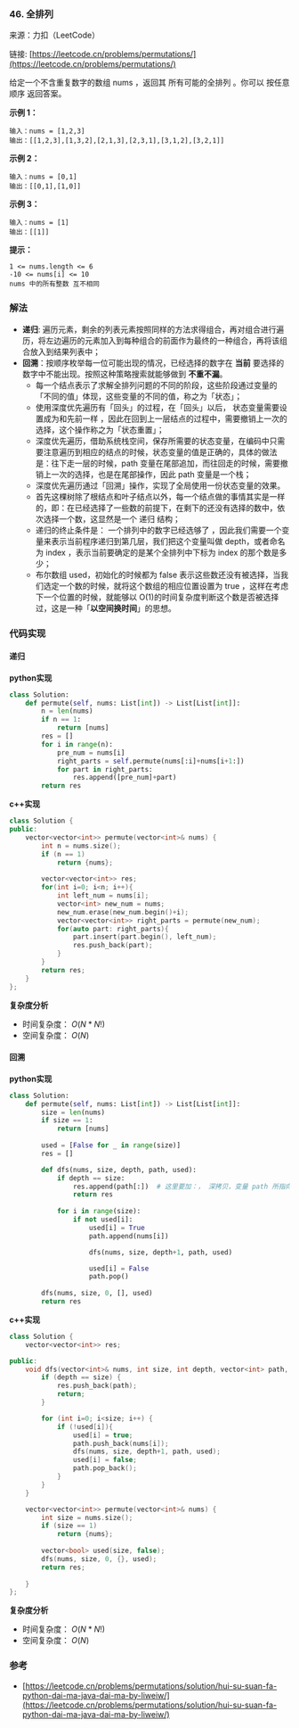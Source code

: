  ### 46. 全排列
来源：力扣（LeetCode）

链接: [https://leetcode.cn/problems/permutations/](https://leetcode.cn/problems/permutations/)

给定一个不含重复数字的数组 nums ，返回其 所有可能的全排列 。你可以 按任意顺序 返回答案。


**示例 1：**
```
输入：nums = [1,2,3]
输出：[[1,2,3],[1,3,2],[2,1,3],[2,3,1],[3,1,2],[3,2,1]]
```
**示例 2：**
```
输入：nums = [0,1]
输出：[[0,1],[1,0]]
```
**示例 3：**
```
输入：nums = [1]
输出：[[1]]
```

**提示：**
```
1 <= nums.length <= 6
-10 <= nums[i] <= 10
nums 中的所有整数 互不相同
```



### 解法
* **递归**: 遍历元素，剩余的列表元素按照同样的方法求得组合，再对组合进行遍历，将左边遍历的元素加入到每种组合的前面作为最终的一种组合，再将该组合放入到结果列表中；
*  **回溯**：按顺序枚举每一位可能出现的情况，已经选择的数字在 **当前** 要选择的数字中不能出现。按照这种策略搜索就能够做到 **不重不漏**。
	- 每一个结点表示了求解全排列问题的不同的阶段，这些阶段通过变量的「不同的值」体现，这些变量的不同的值，称之为「状态」；
	- 使用深度优先遍历有「回头」的过程，在「回头」以后， 状态变量需要设置成为和先前一样 ，因此在回到上一层结点的过程中，需要撤销上一次的选择，这个操作称之为「状态重置」；
	- 深度优先遍历，借助系统栈空间，保存所需要的状态变量，在编码中只需要注意遍历到相应的结点的时候，状态变量的值是正确的，具体的做法是：往下走一层的时候，path 变量在尾部追加，而往回走的时候，需要撤销上一次的选择，也是在尾部操作，因此 path 变量是一个栈；
	- 深度优先遍历通过「回溯」操作，实现了全局使用一份状态变量的效果。
	- 首先这棵树除了根结点和叶子结点以外，每一个结点做的事情其实是一样的，即：在已经选择了一些数的前提下，在剩下的还没有选择的数中，依次选择一个数，这显然是一个 递归 结构；
	- 递归的终止条件是： 一个排列中的数字已经选够了 ，因此我们需要一个变量来表示当前程序递归到第几层，我们把这个变量叫做 depth，或者命名为 index ，表示当前要确定的是某个全排列中下标为 index 的那个数是多少；
	- 布尔数组 used，初始化的时候都为 false 表示这些数还没有被选择，当我们选定一个数的时候，就将这个数组的相应位置设置为 true ，这样在考虑下一个位置的时候，就能够以 O(1)的时间复杂度判断这个数是否被选择过，这是一种「**以空间换时间**」的思想。 


### 代码实现
#### 递归
**python实现**
```python
class Solution:
    def permute(self, nums: List[int]) -> List[List[int]]:
        n = len(nums)
        if n == 1:
            return [nums]
        res = []
        for i in range(n):
            pre_num = nums[i]
            right_parts = self.permute(nums[:i]+nums[i+1:])
            for part in right_parts:
                res.append([pre_num]+part)
        return res
```

**c++实现**
```cpp
class Solution {
public:
    vector<vector<int>> permute(vector<int>& nums) {
        int n = nums.size();
        if (n == 1)
            return {nums};
        
        vector<vector<int>> res;
        for(int i=0; i<n; i++){
            int left_num = nums[i];
            vector<int> new_num = nums;
            new_num.erase(new_num.begin()+i);
            vector<vector<int>> right_parts = permute(new_num);
            for(auto part: right_parts){
                part.insert(part.begin(), left_num);
                res.push_back(part);
            }
        }
        return res;
    }
};
```

**复杂度分析**
* 时间复杂度： $O(N*N!)$   
* 空间复杂度： $O(N)$ 

#### 回溯
**python实现**
```python
class Solution:
    def permute(self, nums: List[int]) -> List[List[int]]:
        size = len(nums)
        if size == 1:
            return [nums]
        
        used = [False for _ in range(size)]
        res = []

        def dfs(nums, size, depth, path, used):
            if depth == size:
                res.append(path[:])  # 这里要加：， 深拷贝，变量 path 所指向的列表 在深度优先遍历的过程中只有一份 ，深度优先遍历完成以后，回到了根结点，成为空列表
                return res
            
            for i in range(size):
                if not used[i]:
                    used[i] = True
                    path.append(nums[i])

                    dfs(nums, size, depth+1, path, used)

                    used[i] = False
                    path.pop()
        
        dfs(nums, size, 0, [], used)
        return res
```

**c++实现**
```cpp
class Solution {
    vector<vector<int>> res;

public:
    void dfs(vector<int>& nums, int size, int depth, vector<int> path, vector<bool> used) {
        if (depth == size) {
            res.push_back(path);
            return;
        }

        for (int i=0; i<size; i++) {
            if (!used[i]){
                used[i] = true;
                path.push_back(nums[i]);
                dfs(nums, size, depth+1, path, used);
                used[i] = false;
                path.pop_back();
            }
        }
    }

    vector<vector<int>> permute(vector<int>& nums) {
        int size = nums.size();
        if (size == 1)
            return {nums};
        
        vector<bool> used(size, false);
        dfs(nums, size, 0, {}, used);
        return res;
        
    }
};
```

**复杂度分析**
* 时间复杂度： $O(N*N!)$   
* 空间复杂度： $O(N)$ 

### 参考
* [https://leetcode.cn/problems/permutations/solution/hui-su-suan-fa-python-dai-ma-java-dai-ma-by-liweiw/](https://leetcode.cn/problems/permutations/solution/hui-su-suan-fa-python-dai-ma-java-dai-ma-by-liweiw/)